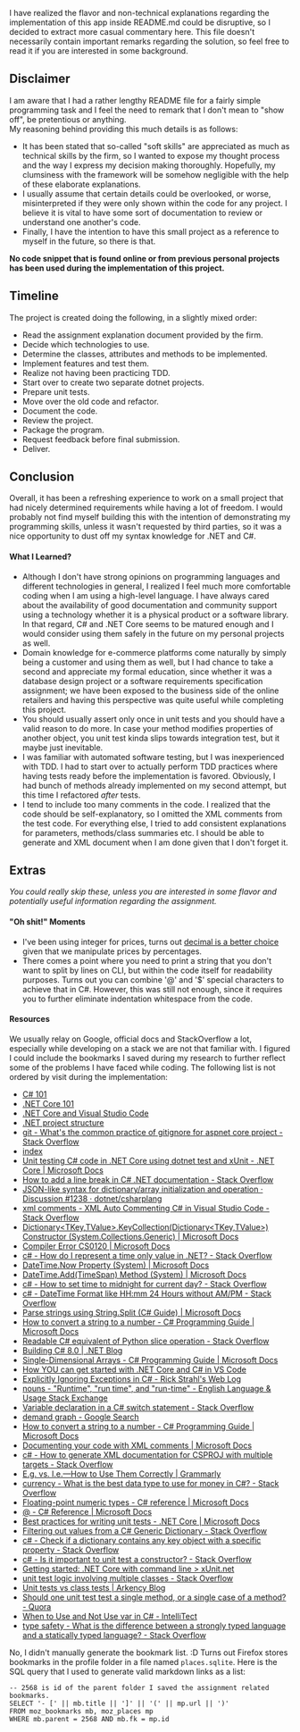 I have realized the flavor and non-technical explanations regarding the implementation of this app inside README.md could be disruptive, so I decided to extract more casual commentary here. This file doesn't necessarily contain important remarks regarding the solution, so feel free to read it if you are interested in some background.
## Disclaimer ##
I am aware that I had a rather lengthy README file for a fairly simple programming task and I feel the need to remark that I don't mean to "show off", be pretentious or anything.  
My reasoning behind providing this much details is as follows:
- It has been stated that so-called "soft skills" are appreciated as much as technical skills by the firm, so I wanted to expose my thought process and the way I express my decision making thoroughly. Hopefully, my clumsiness with the framework will be somehow negligible with the help of these elaborate explanations.
- I usually assume that certain details could be overlooked, or worse, misinterpreted if they were only shown within the code for any project. I believe it is vital to have some sort of documentation to review or understand one another's code.
- Finally, I have the intention to have this small project as a reference to myself in the future, so there is that.  

**No code snippet that is found online or from previous personal projects has been used during the implementation of this project.**

## Timeline ##
The project is created doing the following, in a slightly mixed order:
- Read the assignment explanation document provided by the firm.
- Decide which technologies to use.
- Determine the classes, attributes and methods to be implemented.
- Implement features and test them. 
- Realize not having been practicing TDD.
- Start over to create two separate dotnet projects.
- Prepare unit tests.
- Move over the old code and refactor.
- Document the code.
- Review the project.
- Package the program.
- Request feedback before final submission.
- Deliver.

## Conclusion ##
Overall, it has been a refreshing experience to work on a small project that had nicely determined requirements while having a lot of freedom. I would probably not find myself building this with the intention of demonstrating my programming skills, unless it wasn't requested by third parties, so it was a nice opportunity to dust off my syntax knowledge for .NET and C#.
#### **What I Learned?** ####
- Although I don't have strong opinions on programming languages and different technologies in general, I realized I feel much more comfortable coding when I am using a high-level language. I have always cared about the availability of good documentation and community support using a technology whether it is a physical product or a software library. In that regard, C# and .NET Core seems to be matured enough and I would consider using them safely in the future on my personal projects as well.
- Domain knowledge for e-commerce platforms come naturally by simply being a customer and using them as well, but I had chance to take a second and appreciate my formal education, since whether it was a database design project or a software requirements specification assignment; we have been exposed to the business side of the online retailers and having this perspective was quite useful while completing this project.
- You should usually assert only once in unit tests and you should have a valid reason to do more. In case your method modifies properties of another object, you unit test kinda slips towards integration test, but it maybe just inevitable.
- I was familiar with automated software testing, but I was inexperienced with TDD. I had to start over to actually perform TDD practices where having tests ready before the implementation is favored. Obviously, I had bunch of methods already implemented on my second attempt, but this time I refactored *after* tests.
- I tend to include too many comments in the code. I realized that the code should be self-explanatory, so I omitted the XML comments from the test code. For everything else, I tried to add consistent explanations for parameters, methods/class summaries etc. I should be able to generate and XML document when I am done given that I don't forget it.

## Extras ##
*You could really skip these, unless you are interested in some flavor and potentially useful information regarding the assignment.*
#### **"Oh shit!" Moments** ####
- I've been using integer for prices, turns out [decimal is a better choice](https://docs.microsoft.com/en-us/dotnet/csharp/language-reference/builtin-types/floating-point-numeric-types) given that we manipulate prices by percentages.
- There comes a point where you need to print a string that you don't want to split by lines on CLI, but within the code itself for readability purposes. Turns out you can combine '@' and '$' special characters to achieve that in C#. However, this was still not enough, since it requires you to further eliminate indentation whitespace from the code.
#### **Resources** ####
We usually relay on Google, official docs and StackOverflow a lot, especially while developing on a stack we are not that familiar with. I figured I could include the bookmarks I saved during my research to further reflect some of the problems I have faced while coding. The following list is not ordered by visit during the implementation:
- [C# 101](https://www.youtube.com/playlist?list=PLdo4fOcmZ0oVxKLQCHpiUWun7vlJJvUiN)
- [.NET Core 101](https://www.youtube.com/playlist?list=PLdo4fOcmZ0oWoazjhXQzBKMrFuArxpW80)
- [.NET Core and Visual Studio Code](https://code.visualstudio.com/docs/languages/dotnet)
- [.NET project structure](https://gist.github.com/davidfowl/ed7564297c61fe9ab814)
- [git - What's the common practice of gitignore for aspnet core project - Stack Overflow](https://stackoverflow.com/questions/39289765/whats-the-common-practice-of-gitignore-for-aspnet-core-project)
- [index](http://fsprojects.github.io/ProjectScaffold/index.html#Getting-started)
- [Unit testing C# code in .NET Core using dotnet test and xUnit - .NET Core | Microsoft Docs](https://docs.microsoft.com/en-us/dotnet/core/testing/unit-testing-with-dotnet-test)
- [How to add a line break in C# .NET documentation - Stack Overflow](https://stackoverflow.com/questions/7279108/how-to-add-a-line-break-in-c-sharp-net-documentation/15925302)
- [JSON-like syntax for dictionary/array initialization and operation · Discussion #1238 · dotnet/csharplang](https://github.com/dotnet/csharplang/discussions/1238)
- [xml comments - XML Auto Commenting C# in Visual Studio Code - Stack Overflow](https://stackoverflow.com/questions/34275209/xml-auto-commenting-c-sharp-in-visual-studio-code)
- [Dictionary<TKey,TValue>.KeyCollection(Dictionary<TKey,TValue>) Constructor (System.Collections.Generic) | Microsoft Docs](https://docs.microsoft.com/en-us/dotnet/api/system.collections.generic.dictionary-2.keycollection.-ctor?view=netcore-3.1)
- [Compiler Error CS0120 | Microsoft Docs](https://docs.microsoft.com/en-us/dotnet/csharp/language-reference/compiler-messages/cs0120)
- [c# - How do I represent a time only value in .NET? - Stack Overflow](https://stackoverflow.com/questions/2037283/how-do-i-represent-a-time-only-value-in-net)
- [DateTime.Now Property (System) | Microsoft Docs](https://docs.microsoft.com/en-us/dotnet/api/system.datetime.now?view=netcore-3.1)
- [DateTime.Add(TimeSpan) Method (System) | Microsoft Docs](https://docs.microsoft.com/en-us/dotnet/api/system.datetime.add?view=netcore-3.1)
- [c# - How to set time to midnight for current day? - Stack Overflow](https://stackoverflow.com/questions/13467230/how-to-set-time-to-midnight-for-current-day)
- [c# - DateTime Format like HH:mm 24 Hours without AM/PM - Stack Overflow](https://stackoverflow.com/questions/360982/datetime-format-like-hhmm-24-hours-without-am-pm)
- [Parse strings using String.Split (C# Guide) | Microsoft Docs](https://docs.microsoft.com/en-us/dotnet/csharp/how-to/parse-strings-using-split)
- [How to convert a string to a number - C# Programming Guide | Microsoft Docs](https://docs.microsoft.com/en-us/dotnet/csharp/programming-guide/types/how-to-convert-a-string-to-a-number)
- [Readable C# equivalent of Python slice operation - Stack Overflow](https://stackoverflow.com/questions/20678653/readable-c-sharp-equivalent-of-python-slice-operation)
- [Building C# 8.0 | .NET Blog](https://devblogs.microsoft.com/dotnet/building-c-8-0/)
- [Single-Dimensional Arrays - C# Programming Guide | Microsoft Docs](https://docs.microsoft.com/en-us/dotnet/csharp/programming-guide/arrays/single-dimensional-arrays)
- [How YOU can get started with .NET Core and C# in VS Code](https://softchris.github.io/pages/dotnet-core.html#resources)
- [Explicitly Ignoring Exceptions in C# - Rick Strahl's Web Log](https://weblog.west-wind.com/posts/2018/Jun/16/Explicitly-Ignoring-Exceptions-in-C)
- [nouns - "Runtime", "run time", and "run-time" - English Language & Usage Stack Exchange](https://english.stackexchange.com/questions/67013/runtime-run-time-and-run-time)
- [Variable declaration in a C# switch statement - Stack Overflow](https://stackoverflow.com/questions/222601/variable-declaration-in-a-c-sharp-switch-statement)
- [demand graph - Google Search](https://www.google.com/search?q=demand+graph&tbm=isch&ved=2ahUKEwiTuIWpj6jsAhXHuxoKHSxkBr0Q2-cCegQIABAA&oq=demand+graph&gs_lcp=CgNpbWcQAzIECAAQQzICCAAyBAgAEEMyAggAMgIIADICCAAyAggAMgIIADICCAAyAggAUIlDWIlDYLZEaABwAHgAgAGHAYgBhwGSAQMwLjGYAQCgAQGqAQtnd3Mtd2l6LWltZ8ABAQ&sclient=img&ei=KKmAX5OEC8f3aqzImegL&bih=936&biw=1903&client=firefox-b-d&hl=en)
- [How to convert a string to a number - C# Programming Guide | Microsoft Docs](https://docs.microsoft.com/en-us/dotnet/csharp/programming-guide/types/how-to-convert-a-string-to-a-number)
- [Documenting your code with XML comments | Microsoft Docs](https://docs.microsoft.com/en-us/dotnet/csharp/codedoc)
- [c# - How to generate XML documentation for CSPROJ with multiple targets - Stack Overflow](https://stackoverflow.com/questions/47115877/how-to-generate-xml-documentation-for-csproj-with-multiple-targets)
- [E.g. vs. I.e.—How to Use Them Correctly | Grammarly](https://www.grammarly.com/blog/know-your-latin-i-e-vs-e-g/)
- [currency - What is the best data type to use for money in C#? - Stack Overflow](https://stackoverflow.com/questions/693372/what-is-the-best-data-type-to-use-for-money-in-c)
- [Floating-point numeric types - C# reference | Microsoft Docs](https://docs.microsoft.com/en-us/dotnet/csharp/language-reference/builtin-types/floating-point-numeric-types)
- [@ - C# Reference | Microsoft Docs](https://docs.microsoft.com/en-us/dotnet/csharp/language-reference/tokens/verbatim)
- [Best practices for writing unit tests - .NET Core | Microsoft Docs](https://docs.microsoft.com/en-us/dotnet/core/testing/unit-testing-best-practices)
- [Filtering out values from a C# Generic Dictionary - Stack Overflow](https://stackoverflow.com/questions/2131648/filtering-out-values-from-a-c-sharp-generic-dictionary)
- [c# - Check if a dictionary contains any key object with a specific property - Stack Overflow](https://stackoverflow.com/questions/52644691/check-if-a-dictionary-contains-any-key-object-with-a-specific-property)
- [c# - Is it important to unit test a constructor? - Stack Overflow](https://stackoverflow.com/questions/357929/is-it-important-to-unit-test-a-constructor)
- [Getting started: .NET Core with command line > xUnit.net](https://xunit.net/docs/getting-started/netcore/cmdline#write-first-theory)
- [unit test logic involving multiple classes - Stack Overflow](https://stackoverflow.com/questions/4722016/unit-test-logic-involving-multiple-classes/4722058)
- [Unit tests vs class tests | Arkency Blog](https://blog.arkency.com/2014/09/unit-tests-vs-class-tests/)
- [Should one unit test test a single method, or a single case of a method? - Quora](https://www.quora.com/Should-one-unit-test-test-a-single-method-or-a-single-case-of-a-method)
- [When to Use and Not Use var in C# - IntelliTect](https://intellitect.com/when-to-use-and-not-use-var-in-c/)
- [type safety - What is the difference between a strongly typed language and a statically typed language? - Stack Overflow](https://stackoverflow.com/questions/2690544/what-is-the-difference-between-a-strongly-typed-language-and-a-statically-typed)

No, I didn't manually generate the bookmark list. :D Turns out Firefox stores bookmarks in the profile folder in a file named `places.sqlite`. Here is the SQL query that I used to generate valid markdown links as a list:
```
-- 2568 is id of the parent folder I saved the assignment related bookmarks.
SELECT '- [' || mb.title || ']' || '(' || mp.url || ')'
FROM moz_bookmarks mb, moz_places mp
WHERE mb.parent = 2568 AND mb.fk = mp.id 
```